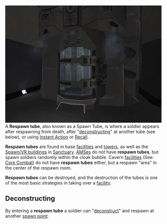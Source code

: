 ![](../images/PSScreenShot0289.jpg "fig:PSScreenShot0289.jpg") A **Respawn
tube**, also known as a Spawn Tube, is where a soldier appears after respawning
from death, after "[deconstructing](../terminology/Deconstruct.md)" at another
tube (see below), or using [Instant Action](../terminology/Instant_Action.md) or
[Recall](../terminology/Recall.md).

**Respawn tubes** are found in base [facilities](../locations/Facilities.md) and
[towers](../locations/Towers.md), as well as the
[Spawn/VR buildings](../locations/Respawn_Building.md) in
[Sanctuary](../locations/Sanctuary.md).
[AMSes](../vehicles/Advanced_Mobile_Station.md) do not have **respawn tubes**,
but spawn soldiers randomly within the cloak bubble. Cavern
[facilities](../locations/Facilities.md) (See: [Core Combat](Core_Combat.md)) do
not have **respawn tubes** either, but a respawn "area" in the center of the
respawn room.

**Respawn tubes** can be destroyed, and the destruction of the tubes is one of
the most basic strategies in taking over a
[facility](../locations/Facilities.md).

## Deconstructing

By entering a **respawn tube** a soldier can
"[deconstruct](../terminology/Deconstruct.md)" and respawn at another
[spawn point](../terminology/Spawn_point.md).

<!--[Category:Game Items](Category:Game_Items.md)-->

